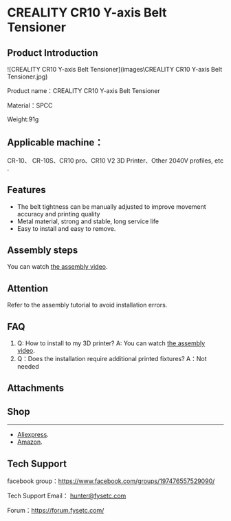 # CREALITY  CR10 Y-axis Belt Tensioner

## Product Introduction

![CREALITY  CR10 Y-axis Belt Tensioner](images\CREALITY  CR10 Y-axis Belt Tensioner.jpg)

Product name：CREALITY  CR10 Y-axis Belt Tensioner

Material：SPCC

Weight:91g

## Applicable machine：
CR-10、 CR-10S、CR10 pro、CR10 V2  3D Printer、Other 2040V profiles, etc .

## Features

- The belt tightness can be manually adjusted to improve movement accuracy and printing quality
- Metal material, strong and stable, long service life
- Easy to install and easy to remove.

## Assembly steps

You can watch  [the assembly video](https://www.youtube.com/watch?v=myOjXVWlytE).

## Attention

Refer to the assembly tutorial to avoid installation errors.

## FAQ

1. Q: How to install to my 3D printer? A: You can watch  [the assembly video](https://www.youtube.com/watch?v=myOjXVWlytE).
2. Q：Does the installation require additional printed fixtures?  A：Not needed

## Attachments



## Shop

------

-  [Aliexpress](https://www.aliexpress.com/item/4000212125304.html?spm=2114.12010612.8148356.5.3dc84918xQGBXX).
-  [Amazon](https://www.amazon.com/BCZAMD-Adjustable-Synchronous-Straighten-Tensioner/dp/B07Y9BQRF4/ref=sr_1_7?dchild=1&keywords=fysetc&language=zh_CN&qid=1595578450&sr=8-7#detail-bullets).

## Tech Support

facebook group：https://www.facebook.com/groups/197476557529090/

Tech Support Email： hunter@fysetc.com 

Forum：https://forum.fysetc.com/